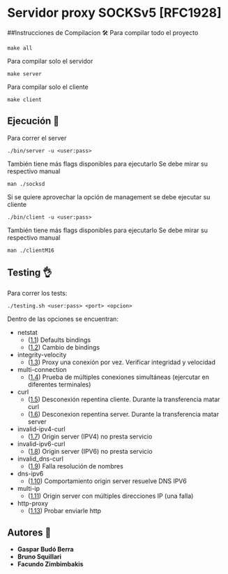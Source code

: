 # Servidor proxy SOCKSv5 [RFC1928] 

##Instrucciones de Compilacion 🛠️
Para compilar todo el proyecto
```
make all
```
Para compilar solo el servidor
```
make server
```
Para compilar solo el cliente
```
make client
```

## Ejecución 🚀
Para correr el server
```
./bin/server -u <user:pass>
```
También tiene más flags disponibles para ejecutarlo
Se debe mirar su respectivo manual
```
man ./socksd
```

Si se quiere aprovechar la opción de management se debe ejecutar su cliente
```
./bin/client -u <user:pass>
```
También tiene más flags disponibles para ejecutarlo
Se debe mirar su respectivo manual
```
man ./clientM16
```

## Testing 👌
Para correr los tests:
```
./testing.sh <user:pass> <port> <opcion>
```
Dentro de las opciones se encuentran:

- netstat 
  - (<ins>1.1</ins>)  Defaults bindings 
  - (<ins>1.2</ins>)  Cambio de bindings
- integrity-velocity
  - (<ins>1.3</ins>)  Proxy una conexión por vez. Verificar integridad y velocidad
- multi-connection 
  - (<ins>1.4</ins>)  Prueba de múltiples conexiones simultáneas (ejercutar en diferentes terminales)
- curl
  - (<ins>1.5</ins>)  Desconexión repentina cliente. Durante la transferencia matar curl
  - (<ins>1.6</ins>)  Desconexion repentina server. Durante la transferencia matar server
- invalid-ipv4-curl
  - (<ins>1.7</ins>)  Origin server (IPV4) no presta servicio
- invalid-ipv6-curl
  - (<ins>1.8</ins>)  Origin server (IPV6) no presta servicio
- invalid_dns-curl 
  - (<ins>1.9</ins>)  Falla resolución de nombres
- dns-ipv6 
  - (<ins>1.10</ins>)  Comportamiento origin server resuelve DNS IPV6
- multi-ip 
  - (<ins>1.11</ins>) Origin server con múltiples direcciones IP (una falla)
- http-proxy 
  - (<ins>1.13</ins>)  Probar enviarle http




## Autores 💭
* **Gaspar Budó Berra**
* **Bruno Squillari**
* **Facundo Zimbimbakis**